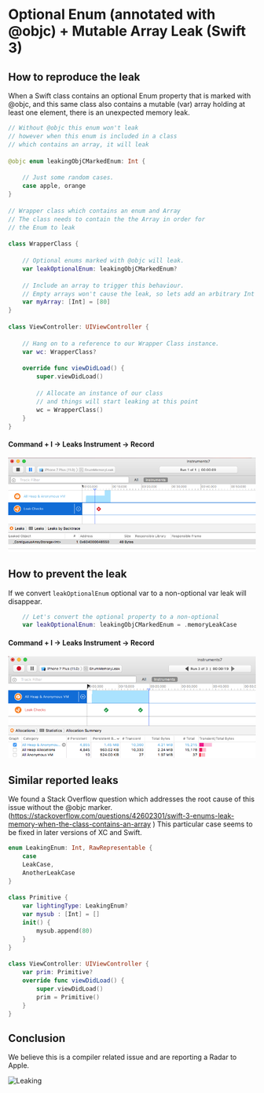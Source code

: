 # Optional Enum (annotated with @objc) + Mutable Array Leak (Swift 3) 

## How to reproduce the leak

When a Swift class contains an optional Enum property that is marked with @objc, and this same class also contains a mutable (var) array holding at least one element, there is an unexpected memory leak.

```swift
// Without @objc this enum won't leak
// however when this enum is included in a class
// which contains an array, it will leak

@objc enum leakingObjCMarkedEnum: Int {
    
    // Just some random cases.
    case apple, orange
}

// Wrapper class which contains an enum and Array
// The class needs to contain the the Array in order for
// the Enum to leak

class WrapperClass {
    
    // Optional enums marked with @objc will leak.
    var leakOptionalEnum: leakingObjCMarkedEnum?
    
    // Include an array to trigger this behaviour.
    // Empty arrays won't cause the leak, so lets add an arbitrary Int
    var myArray: [Int] = [80]
}

class ViewController: UIViewController {
    
    // Hang on to a reference to our Wrapper Class instance.
    var wc: WrapperClass?
    
    override func viewDidLoad() {
        super.viewDidLoad()
        
        // Allocate an instance of our class
        // and things will start leaking at this point
        wc = WrapperClass()
    }
}
```

#### Command + I -> Leaks Instrument -> Record

![Leaks Instrument](leaking.png)

## How to prevent the leak

If we convert ```leakOptionalEnum``` optional var to a non-optional var leak will disappear. 

```swift
    // Let's convert the optional property to a non-optional
    var leakOptionalEnum: leakingObjCMarkedEnum = .memoryLeakCase
```

#### Command + I -> Leaks Instrument -> Record

![Leaks Instrument](no_leaks.png)

## Similar reported leaks

We found a Stack Overflow question which addresses the root cause of this issue without the @objc marker. (https://stackoverflow.com/questions/42602301/swift-3-enums-leak-memory-when-the-class-contains-an-array ) This particular case seems to be fixed in later versions of XC and Swift.

```swift
enum LeakingEnum: Int, RawRepresentable {
    case
    LeakCase,
    AnotherLeakCase
}

class Primitive {
    var lightingType: LeakingEnum?
    var mysub : [Int] = []
    init() {
        mysub.append(80)
    }
}

class ViewController: UIViewController {
    var prim: Primitive?
    override func viewDidLoad() {
        super.viewDidLoad()
        prim = Primitive()
    }
}
```

## Conclusion

We believe this is a compiler related issue and are reporting a Radar to Apple.

![Leaking](https://media.giphy.com/media/l3q2MDnkLri1t7i5a/giphy.gif)
